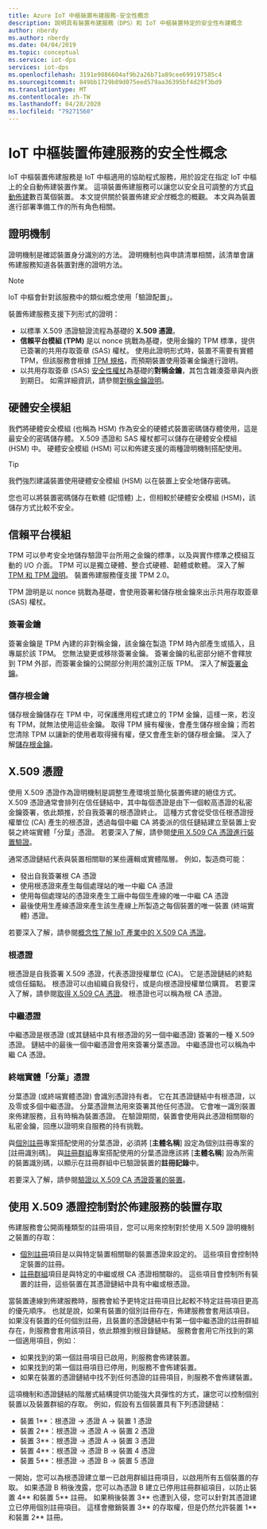 ```yaml
---
title: Azure IoT 中樞裝置布建服務-安全性概念
description: 說明具有裝置布建服務（DPS）和 IoT 中樞裝置特定的安全性布建概念
author: nberdy
ms.author: nberdy
ms.date: 04/04/2019
ms.topic: conceptual
ms.service: iot-dps
services: iot-dps
ms.openlocfilehash: 3191e9886604af9b2a26b71a89cee699197585c4
ms.sourcegitcommit: 849bb1729b89d075eed579aa36395bf4d29f3bd9
ms.translationtype: MT
ms.contentlocale: zh-TW
ms.lasthandoff: 04/28/2020
ms.locfileid: "79271560"
---
```

# <a name="iot-hub-device-provisioning-service-security-concepts"></a>IoT 中樞裝置佈建服務的安全性概念 

IoT 中樞裝置佈建服務是 IoT 中樞適用的協助程式服務，用於設定在指定 IoT 中樞上的全自動佈建裝置作業。 這項裝置佈建服務可以讓您以安全且可調整的方式[自動佈建](concepts-auto-provisioning.md)數百萬個裝置。 本文提供關於裝置佈建*安全性*概念的概觀。 本文與為裝置進行部署準備工作的所有角色相關。

## <a name="attestation-mechanism"></a>證明機制

證明機制是確認裝置身分識別的方法。 證明機制也與申請清單相關，該清單會讓佈建服務知道各裝置對應的證明方法。

> [!NOTE]
> IoT 中樞會針對該服務中的類似概念使用「驗證配置」。

裝置佈建服務支援下列形式的證明：
* 以標準 X.509 憑證驗證流程為基礎的 **X.509 憑證**。
* **信賴平台模組 (TPM)** 是以 nonce 挑戰為基礎，使用金鑰的 TPM 標準，提供已簽署的共用存取簽章 (SAS) 權杖。 使用此證明形式時，裝置不需要有實體 TPM，但該服務會根據 [TPM 規格](https://trustedcomputinggroup.org/work-groups/trusted-platform-module/)，而預期裝置使用簽署金鑰進行證明。
* 以共用存取簽章 (SAS) [安全性權杖](../iot-hub/iot-hub-devguide-security.md#security-tokens)為基礎的**對稱金鑰**，其包含雜湊簽章與內嵌到期日。 如需詳細資訊，請參閱[對稱金鑰證明](concepts-symmetric-key-attestation.md)。


## <a name="hardware-security-module"></a>硬體安全模組

我們將硬體安全模組 (也稱為 HSM) 作為安全的硬體式裝置密碼儲存體使用，這是最安全的密碼儲存體。 X.509 憑證和 SAS 權杖都可以儲存在硬體安全模組 (HSM) 中。 硬體安全模組 (HSM) 可以和佈建支援的兩種證明機制搭配使用。

> [!TIP]
> 我們強烈建議裝置使用硬體安全模組 (HSM) 以在裝置上安全地儲存密碼。

您也可以將裝置密碼儲存在軟體 (記憶體) 上，但相較於硬體安全模組 (HSM)，該儲存方式比較不安全。

## <a name="trusted-platform-module"></a>信賴平台模組

TPM 可以參考安全地儲存驗證平台所用之金鑰的標準，以及與實作標準之模組互動的 I/O 介面。 TPM 可以是獨立硬體、整合式硬體、韌體或軟體。 深入了解 [TPM 和 TPM 證明](/windows-server/identity/ad-ds/manage/component-updates/tpm-key-attestation)。 裝置佈建服務僅支援 TPM 2.0。

TPM 證明是以 nonce 挑戰為基礎，會使用簽署和儲存根金鑰來出示共用存取簽章 (SAS) 權杖。

### <a name="endorsement-key"></a>簽署金鑰

簽署金鑰是 TPM 內建的非對稱金鑰，該金鑰在製造 TPM 時內部產生或插入，且專屬於該 TPM。 您無法變更或移除簽署金鑰。 簽署金鑰的私密部分絕不會釋放到 TPM 外部，而簽署金鑰的公開部分則用於識別正版 TPM。 深入了解[簽署金鑰](https://technet.microsoft.com/library/cc770443(v=ws.11).aspx)。

### <a name="storage-root-key"></a>儲存根金鑰

儲存根金鑰儲存在 TPM 中，可保護應用程式建立的 TPM 金鑰，這樣一來，若沒有 TPM，就無法使用這些金鑰。 取得 TPM 擁有權後，會產生儲存根金鑰；而若您清除 TPM 以讓新的使用者取得擁有權，便又會產生新的儲存根金鑰。 深入了解[儲存根金鑰](https://technet.microsoft.com/library/cc753560(v=ws.11).aspx)。

## <a name="x509-certificates"></a>X.509 憑證

使用 X.509 憑證作為證明機制是調整生產環境並簡化裝置佈建的絕佳方式。 X.509 憑證通常會排列在信任鏈結中，其中每個憑證是由下一個較高憑證的私密金鑰簽署，依此類推，於自我簽署的根憑證終止。 這種方式會從受信任根憑證授權單位 (CA) 產生的根憑證，透過每個中繼 CA 將委派的信任鏈結建立至裝置上安裝之終端實體「分葉」憑證。 若要深入了解，請參閱[使用 X.509 CA 憑證進行裝置驗證](/azure/iot-hub/iot-hub-x509ca-overview)。 

通常憑證鏈結代表與裝置相關聯的某些邏輯或實體階層。 例如，製造商可能：
- 發出自我簽署根 CA 憑證
- 使用根憑證來產生每個處理站的唯一中繼 CA 憑證
- 使用每個處理站的憑證來產生工廠中每個生產線的唯一中繼 CA 憑證
- 最後使用生產線憑證來產生該生產線上所製造之每個裝置的唯一裝置 (終端實體) 憑證。 

若要深入了解，請參閱[概念性了解 IoT 產業中的 X.509 CA 憑證](/azure/iot-hub/iot-hub-x509ca-concept)。 

### <a name="root-certificate"></a>根憑證

根憑證是自我簽署 X.509 憑證，代表憑證授權單位 (CA)。 它是憑證鏈結的終點或信任錨點。 根憑證可以由組織自我發行，或是向根憑證授權單位購買。 若要深入了解，請參閱[取得 X.509 CA 憑證](/azure/iot-hub/iot-hub-security-x509-get-started#get-x509-ca-certificates)。 根憑證也可以稱為根 CA 憑證。

### <a name="intermediate-certificate"></a>中繼憑證

中繼憑證是根憑證 (或其鏈結中具有根憑證的另一個中繼憑證) 簽署的一種 X.509 憑證。 鏈結中的最後一個中繼憑證會用來簽署分葉憑證。 中繼憑證也可以稱為中繼 CA 憑證。

### <a name="end-entity-leaf-certificate"></a>終端實體「分葉」憑證

分葉憑證 (或終端實體憑證) 會識別憑證持有者。 它在其憑證鏈結中有根憑證，以及零或多個中繼憑證。 分葉憑證無法用來簽署其他任何憑證。 它會唯一識別裝置來佈建服務，且有時稱為裝置憑證。 在驗證期間，裝置會使用與此憑證相關聯的私密金鑰，回應以證明來自服務的持有挑戰。

與[個別註冊](./concepts-service.md#individual-enrollment)專案搭配使用的分葉憑證，必須將 [**主體名稱**] 設定為個別註冊專案的 [註冊識別碼]。 與[註冊群組](./concepts-service.md#enrollment-group)專案搭配使用的分葉憑證應該將 [**主體名稱**] 設為所需的裝置識別碼，以顯示在註冊群組中已驗證裝置的**註冊記錄**中。

若要深入了解，請參閱[驗證以 X.509 CA 憑證簽署的裝置](/azure/iot-hub/iot-hub-x509ca-overview#authenticating-devices-signed-with-x509-ca-certificates)。

## <a name="controlling-device-access-to-the-provisioning-service-with-x509-certificates"></a>使用 X.509 憑證控制對於佈建服務的裝置存取

佈建服務會公開兩種類型的註冊項目，您可以用來控制對於使用 X.509 證明機制之裝置的存取：  

- [個別註冊](./concepts-service.md#individual-enrollment)項目是以與特定裝置相關聯的裝置憑證來設定的。 這些項目會控制特定裝置的註冊。
- [註冊群組](./concepts-service.md#enrollment-group)項目是與特定的中繼或根 CA 憑證相關聯的。 這些項目會控制所有裝置的註冊，這些裝置在其憑證鏈結中具有中繼或根憑證。 

當裝置連線到佈建服務時，服務會給予更特定註冊項目比起較不特定註冊項目更高的優先順序。 也就是說，如果有裝置的個別註冊存在，佈建服務會套用該項目。 如果沒有裝置的任何個別註冊，且裝置的憑證鏈結中有第一個中繼憑證的註冊群組存在，則服務會套用該項目，依此類推到根目錄鏈結。 服務會套用它所找到的第一個適用項目，例如：

- 如果找到的第一個註冊項目已啟用，則服務會佈建裝置。
- 如果找到的第一個註冊項目已停用，則服務不會佈建裝置。  
- 如果在裝置的憑證鏈結中找不到任何憑證的註冊項目，則服務不會佈建裝置。 

這項機制和憑證鏈結的階層式結構提供功能強大具彈性的方式，讓您可以控制個別裝置以及裝置群組的存取。 例如，假設有五個裝置具有下列憑證鏈結： 

- 裝置 1**：根憑證 -> 憑證 A -> 裝置 1 憑證
- 裝置 2**：根憑證 -> 憑證 A -> 裝置 2 憑證
- 裝置 3**：根憑證 -> 憑證 A -> 裝置 3 憑證
- 裝置 4**：根憑證 -> 憑證 B -> 裝置 4 憑證
- 裝置 5**：根憑證 -> 憑證 B -> 裝置 5 憑證

一開始，您可以為根憑證建立單一已啟用群組註冊項目，以啟用所有五個裝置的存取。 如果憑證 B 稍後洩露，您可以為憑證 B 建立已停用註冊群組項目，以防止裝置 4** 和裝置 5** 註冊。 如果稍後裝置 3** 也遭到入侵，您可以針對其憑證建立已停用個別註冊項目。 這樣會撤銷裝置 3** 的存取權，但是仍然允許裝置 1** 和裝置 2** 註冊。